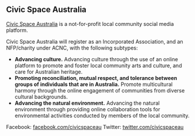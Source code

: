 ## Civic Space Australia

[Civic Space Australia](https://civicspace.com.au) is a not-for-profit local community social media platform.

Civic Space Australia will register as an Incorporated Association, and an NFP/charity under ACNC, with the following subtypes:

- **Advancing culture.** Advancing culture through the use of an online platform to promote and foster local community arts and culture, and care for Australian heritage.
- **Promoting reconciliation, mutual respect, and tolerance between groups of individuals that are in Australia.** Promote multicultural harmony through the online engagement of communities from diverse cultural backgrounds.
- **Advancing the natural environment.** Advancing the natural environment through providing online collaboration tools for environmental activities conducted by members of the local community.

Facebook: [facebook.com/civicspaceau](https://facebook.com/civicspaceau)
Twitter: [twitter.com/civicspaceau](https://twitter.com/civicspaceau)
